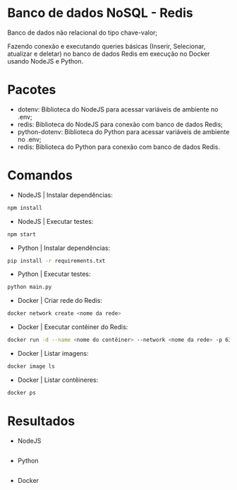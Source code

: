 # Banco de dados NoSQL - Redis

Banco de dados não relacional do tipo chave-valor;

Fazendo conexão e executando queries básicas (Inserir, Selecionar, atualizar e deletar) no banco de dados Redis em execução no Docker usando NodeJS e Python.

# Pacotes
- dotenv: Biblioteca do NodeJS para acessar variáveis de ambiente no .env;
- redis: Biblioteca do NodeJS para conexão com banco de dados Redis;
- python-dotenv: Biblioteca do Python para acessar variáveis de ambiente no .env;
- redis: Biblioteca do Python para conexão com banco de dados Redis.

# Comandos
- NodeJS | Instalar dependências:
```bash
npm install
```
- NodeJS | Executar testes:
```bash
npm start
```
- Python | Instalar dependências:
```bash
pip install -r requirements.txt
```
- Python | Executar testes:
```bash
python main.py
```
- Docker | Criar rede do Redis:
```bash
docker network create <nome da rede>
```
- Docker | Executar contêiner do Redis:
```bash
docker run -d --name <nome do contêiner> --network <nome da rede> -p 6379:6379 redis
```
- Docker | Listar imagens:
```bash
docker image ls
```
- Docker | Listar contêineres:
```bash
docker ps
```

# Resultados
- NodeJS
<span>
    <img src="">
</span>

- Python
<span>
    <img src="">
</span>

- Docker
<span>
    <img src="">
</span>
